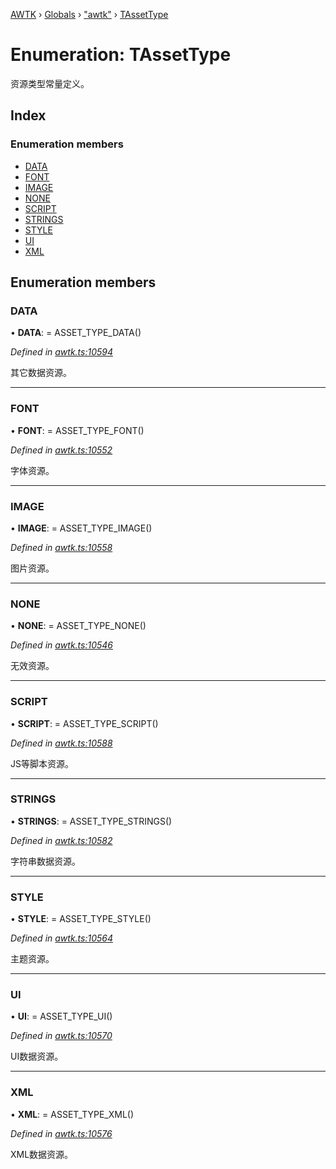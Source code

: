 [AWTK](../README.md) › [Globals](../globals.md) › ["awtk"](../modules/_awtk_.md) › [TAssetType](_awtk_.tassettype.md)

# Enumeration: TAssetType

资源类型常量定义。

## Index

### Enumeration members

* [DATA](_awtk_.tassettype.md#data)
* [FONT](_awtk_.tassettype.md#font)
* [IMAGE](_awtk_.tassettype.md#image)
* [NONE](_awtk_.tassettype.md#none)
* [SCRIPT](_awtk_.tassettype.md#script)
* [STRINGS](_awtk_.tassettype.md#strings)
* [STYLE](_awtk_.tassettype.md#style)
* [UI](_awtk_.tassettype.md#ui)
* [XML](_awtk_.tassettype.md#xml)

## Enumeration members

###  DATA

• **DATA**: =  ASSET_TYPE_DATA()

*Defined in [awtk.ts:10594](https://github.com/zlgopen/awtk-binding/blob/d723364/tools/code_gen/js/output/awtk.ts#L10594)*

其它数据资源。

___

###  FONT

• **FONT**: =  ASSET_TYPE_FONT()

*Defined in [awtk.ts:10552](https://github.com/zlgopen/awtk-binding/blob/d723364/tools/code_gen/js/output/awtk.ts#L10552)*

字体资源。

___

###  IMAGE

• **IMAGE**: =  ASSET_TYPE_IMAGE()

*Defined in [awtk.ts:10558](https://github.com/zlgopen/awtk-binding/blob/d723364/tools/code_gen/js/output/awtk.ts#L10558)*

图片资源。

___

###  NONE

• **NONE**: =  ASSET_TYPE_NONE()

*Defined in [awtk.ts:10546](https://github.com/zlgopen/awtk-binding/blob/d723364/tools/code_gen/js/output/awtk.ts#L10546)*

无效资源。

___

###  SCRIPT

• **SCRIPT**: =  ASSET_TYPE_SCRIPT()

*Defined in [awtk.ts:10588](https://github.com/zlgopen/awtk-binding/blob/d723364/tools/code_gen/js/output/awtk.ts#L10588)*

JS等脚本资源。

___

###  STRINGS

• **STRINGS**: =  ASSET_TYPE_STRINGS()

*Defined in [awtk.ts:10582](https://github.com/zlgopen/awtk-binding/blob/d723364/tools/code_gen/js/output/awtk.ts#L10582)*

字符串数据资源。

___

###  STYLE

• **STYLE**: =  ASSET_TYPE_STYLE()

*Defined in [awtk.ts:10564](https://github.com/zlgopen/awtk-binding/blob/d723364/tools/code_gen/js/output/awtk.ts#L10564)*

主题资源。

___

###  UI

• **UI**: =  ASSET_TYPE_UI()

*Defined in [awtk.ts:10570](https://github.com/zlgopen/awtk-binding/blob/d723364/tools/code_gen/js/output/awtk.ts#L10570)*

UI数据资源。

___

###  XML

• **XML**: =  ASSET_TYPE_XML()

*Defined in [awtk.ts:10576](https://github.com/zlgopen/awtk-binding/blob/d723364/tools/code_gen/js/output/awtk.ts#L10576)*

XML数据资源。
